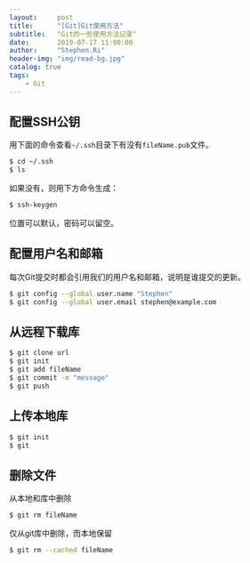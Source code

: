 ```yaml
---
layout:     post
title:      "[Git]Git使用方法"
subtitle:   "Git的一些使用方法记录"
date:       2019-07-17 11:00:00
author:     "Stephen.Ri"
header-img: "img/read-bg.jpg"
catalog: true
tags:
    - Git
---
```


## 配置SSH公钥
用下面的命令查看`~/.ssh`目录下有没有`fileName.pub`文件。  
```bash
$ cd ~/.ssh
$ ls
```
如果没有，则用下方命令生成：  
```bash
$ ssh-keygen
```
位置可以默认，密码可以留空。

## 配置用户名和邮箱
每次Git提交时都会引用我们的用户名和邮箱，说明是谁提交的更新。
```bash
$ git config --global user.name "Stephen"
$ git config --global user.email stephen@example.com
```

## 从远程下载库
```bash
$ git clone url
$ git init
$ git add fileName
$ git commit -m "message"
$ git push
```

## 上传本地库
```bash
$ git init
$ git 
```

## 删除文件
从本地和库中删除
```bash
$ git rm fileName
```

仅从git库中删除，而本地保留
```bash
$ git rm --cached fileName
```
